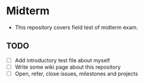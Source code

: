 Midterm
======
 * This repository covers field test of midterm exam.

## TODO

 * [ ] Add introductory test file about myself
 * [ ] Write some wiki page about this repository
 * [ ] Open, refer, close issues, milestones and projects
